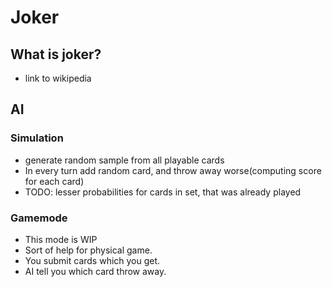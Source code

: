 # Joker

## What is joker?

- link to wikipedia

## AI

### Simulation
 - generate random sample from all playable cards
 - In every turn add random card, and throw away worse(computing score for each card)
 - TODO: lesser probabilities for cards in set, that was already played

### Gamemode
 - This mode is WIP
 - Sort of help for physical game.
 - You submit cards which you get.
 - AI tell you which card throw away.
